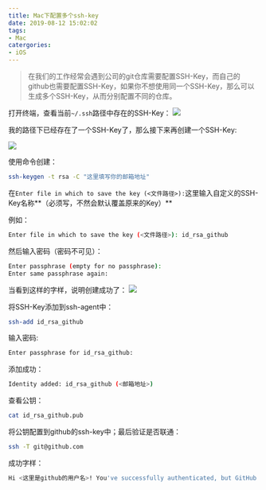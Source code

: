 ```yaml
---
title: Mac下配置多个ssh-key
date: 2019-08-12 15:02:02
tags:
- Mac
catergories:
- iOS
---
```


> 在我们的工作经常会遇到公司的git仓库需要配置SSH-Key，而自己的github也需要配置SSH-Key，如果你不想使用同一个SSH-Key，那么可以生成多个SSH-Key，从而分别配置不同的仓库。

<!--more-->

打开终端，查看当前`~/.ssh`路径中存在的SSH-Key：
![](/Users/sheldon/Pictures/Xnip2019-05-28_15-54-48.jpg)

我的路径下已经存在了一个SSH-Key了，那么接下来再创建一个SSH-Key:

![](/Users/sheldon/Pictures/Xnip2019-05-28_15-57-34.jpg)

使用命令创建：
```bash
ssh-keygen -t rsa -C "这里填写你的邮箱地址"
```
在`Enter file in which to save the key (<文件路径>):`这里输入自定义的SSH-Key名称**（必须写，不然会默认覆盖原来的Key）**

例如：
```bash
Enter file in which to save the key (<文件路径>): id_rsa_github
```

然后输入密码（密码不可见）：
```bash
Enter passphrase (empty for no passphrase):
Enter same passphrase again:
```

当看到这样的字样，说明创建成功了：
![](/Users/sheldon/Pictures/Xnip2019-05-28_16-01-35.jpg)

将SSH-Key添加到ssh-agent中：
```bash
ssh-add id_rsa_github
```
输入密码:
```bash
Enter passphrase for id_rsa_github:
```

添加成功：
```bash
Identity added: id_rsa_github (<邮箱地址>)
```

查看公钥：
```bash
cat id_rsa_github.pub
```

将公钥配置到github的ssh-key中；最后验证是否联通：
```bash
ssh -T git@github.com
```

成功字样：
```bash
Hi <这里是github的用户名>! You've successfully authenticated, but GitHub does not provide shell access.
```